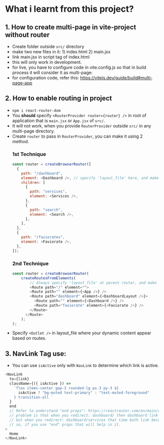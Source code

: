 # What i learnt from this project?

## 1. How to create multi-page in vite-project without router

- Create folder outside `src/` directory
- make two new files in it: 1) index.html 2) main.jsx
- link main.jsx in script tag of index.html
- this will only work in development.
- for live, you have to configure code in vite.config.js so that in build process it will consider it as multi-page:
- for configuration code, refer this: https://vitejs.dev/guide/build#multi-page-app

## 2. How to enable routing in project

- `npm i react-router-dom`
- You **should** specify `<RouterProvider router={router} />` in root of application that is `main.jsx` or `App.jsx` of `src/`.
- It will not work, when you provide `RouterProvider` outside `src/` in any multi-page directory.
- Create `router` to pass in `RouterProvider`, you can make it using 2 method.
  ### 1st Technique
  ```js
  const router = createBrowserRouter([
    {
      path: "/dashboard",
      element: <Dashboard />, // specify 'layout_file' here, and make sure that layout_file contains <Outlet /> at dynamic place, then only children content will be appear at that place.
      children: [
        {
          path: "services",
          element: <Services />,
        },
        {
          path: "search",
          element: <Search />,
        },
      ],
    },
    {
      path: "/faviorates",
      element: <Faviorate />,
    },
  ]);
  ```
  ### 2nd Technique
  ```js
  const router = createBrowserRouter(
      createRoutesFromElements(
          // Always specify 'layout_file' at parent router, and make sure that 'layout_file' contains <Outlet /> at dynamic place. then only children content will be appear at that place.
          <Route path="/" element="">
          <Route path="" element={<App />} />
          <Route path="dashboard" element={<DashboardLayout />}>
            <Route path="" element={<Dashboard />} />
            <Route path="faviorate" element={<Faviorate />} />
          </Route>
        </Route>
      );
  );
  ```
- Specify `<Outlet />` in layout_file where your dynamic content appear based on routes.

## 3. NavLink Tag use:
- You can use `isActive` only with `NavLink` to determine which link is active.
```js
<NavLink
  to={link}
  className={({ isActive }) =>
    `flex items-center gap-3 rounded-lg px-3 py-3 ${
      isActive ? "bg-muted text-primary" : "text-muted-foreground"
    } transition-all `
  }
  end
  // Refer to understand "end props": https://reactrouter.com/en/main/components/nav-link#end
  // problem is that when you redirect: dashboard/ then dashboard link become active.
  // but when you redirect: dashboard/services that time both link become active: 1) dashboard link and 2) services link, but i just want active service link
  // so, if you use "end" props that will help in it.
>
  Home
</NavLink>
```
